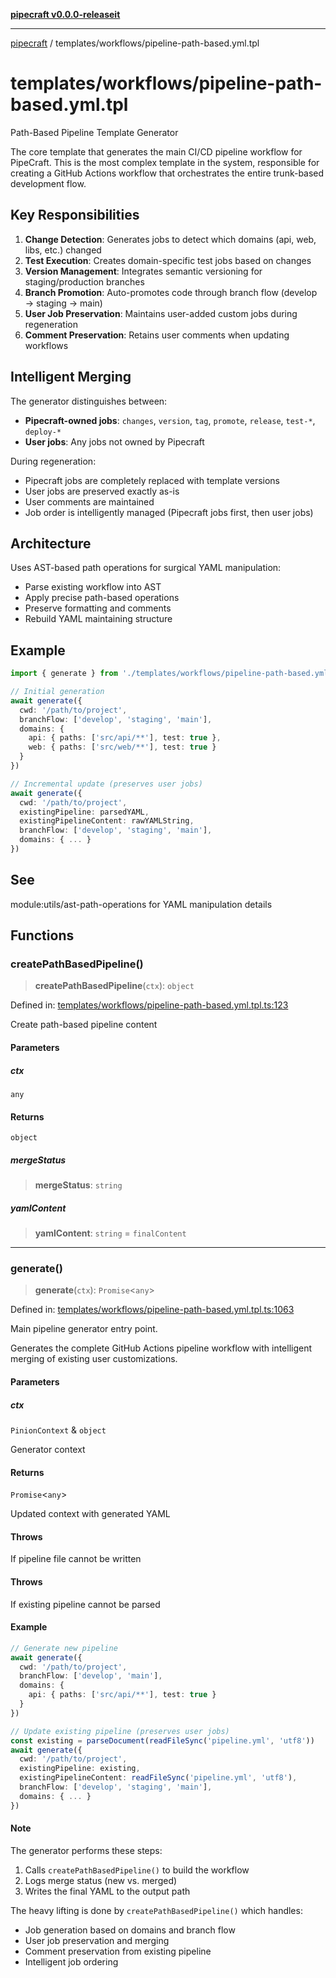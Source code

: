 [**pipecraft v0.0.0-releaseit**](../../README.md)

---

[pipecraft](../../README.md) / templates/workflows/pipeline-path-based.yml.tpl

# templates/workflows/pipeline-path-based.yml.tpl

Path-Based Pipeline Template Generator

The core template that generates the main CI/CD pipeline workflow for PipeCraft.
This is the most complex template in the system, responsible for creating a
GitHub Actions workflow that orchestrates the entire trunk-based development flow.

## Key Responsibilities

1. **Change Detection**: Generates jobs to detect which domains (api, web, libs, etc.) changed
2. **Test Execution**: Creates domain-specific test jobs based on changes
3. **Version Management**: Integrates semantic versioning for staging/production branches
4. **Branch Promotion**: Auto-promotes code through branch flow (develop → staging → main)
5. **User Job Preservation**: Maintains user-added custom jobs during regeneration
6. **Comment Preservation**: Retains user comments when updating workflows

## Intelligent Merging

The generator distinguishes between:

- **Pipecraft-owned jobs**: `changes`, `version`, `tag`, `promote`, `release`, `test-*`, `deploy-*`
- **User jobs**: Any jobs not owned by Pipecraft

During regeneration:

- Pipecraft jobs are completely replaced with template versions
- User jobs are preserved exactly as-is
- User comments are maintained
- Job order is intelligently managed (Pipecraft jobs first, then user jobs)

## Architecture

Uses AST-based path operations for surgical YAML manipulation:

- Parse existing workflow into AST
- Apply precise path-based operations
- Preserve formatting and comments
- Rebuild YAML maintaining structure

## Example

```typescript
import { generate } from './templates/workflows/pipeline-path-based.yml.tpl.js'

// Initial generation
await generate({
  cwd: '/path/to/project',
  branchFlow: ['develop', 'staging', 'main'],
  domains: {
    api: { paths: ['src/api/**'], test: true },
    web: { paths: ['src/web/**'], test: true }
  }
})

// Incremental update (preserves user jobs)
await generate({
  cwd: '/path/to/project',
  existingPipeline: parsedYAML,
  existingPipelineContent: rawYAMLString,
  branchFlow: ['develop', 'staging', 'main'],
  domains: { ... }
})
```

## See

module:utils/ast-path-operations for YAML manipulation details

## Functions

### createPathBasedPipeline()

> **createPathBasedPipeline**(`ctx`): `object`

Defined in: [templates/workflows/pipeline-path-based.yml.tpl.ts:123](https://github.com/jamesvillarrubia/pipecraft/blob/a4d1ce6db034158185e20f941de0d6838044bd89/src/templates/workflows/pipeline-path-based.yml.tpl.ts#L123)

Create path-based pipeline content

#### Parameters

##### ctx

`any`

#### Returns

`object`

##### mergeStatus

> **mergeStatus**: `string`

##### yamlContent

> **yamlContent**: `string` = `finalContent`

---

### generate()

> **generate**(`ctx`): `Promise`\<`any`\>

Defined in: [templates/workflows/pipeline-path-based.yml.tpl.ts:1063](https://github.com/jamesvillarrubia/pipecraft/blob/a4d1ce6db034158185e20f941de0d6838044bd89/src/templates/workflows/pipeline-path-based.yml.tpl.ts#L1063)

Main pipeline generator entry point.

Generates the complete GitHub Actions pipeline workflow with intelligent
merging of existing user customizations.

#### Parameters

##### ctx

`PinionContext` & `object`

Generator context

#### Returns

`Promise`\<`any`\>

Updated context with generated YAML

#### Throws

If pipeline file cannot be written

#### Throws

If existing pipeline cannot be parsed

#### Example

```typescript
// Generate new pipeline
await generate({
  cwd: '/path/to/project',
  branchFlow: ['develop', 'main'],
  domains: {
    api: { paths: ['src/api/**'], test: true }
  }
})

// Update existing pipeline (preserves user jobs)
const existing = parseDocument(readFileSync('pipeline.yml', 'utf8'))
await generate({
  cwd: '/path/to/project',
  existingPipeline: existing,
  existingPipelineContent: readFileSync('pipeline.yml', 'utf8'),
  branchFlow: ['develop', 'staging', 'main'],
  domains: { ... }
})
```

#### Note

The generator performs these steps:

1. Calls `createPathBasedPipeline()` to build the workflow
2. Logs merge status (new vs. merged)
3. Writes the final YAML to the output path

The heavy lifting is done by `createPathBasedPipeline()` which handles:

- Job generation based on domains and branch flow
- User job preservation and merging
- Comment preservation from existing pipeline
- Intelligent job ordering

